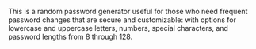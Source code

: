 This is a random password generator useful for those who need frequent password changes that are secure and customizable: with options for lowercase and uppercase letters, numbers, special characters, and password lengths from 8 through 128. 
